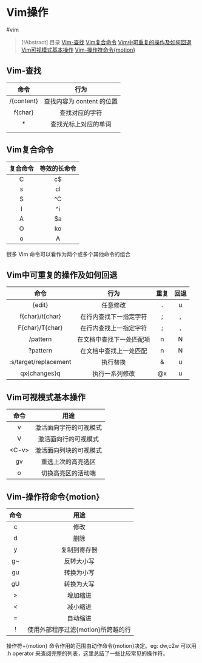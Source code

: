 # Vim操作
#vim

> [!Abstract]  目录
> [Vim-查找](2-a-1%20(Vim%20操作).md#Vim-查找) 
> [Vim复合命令](2-a-1%20(Vim%20操作).md#Vim复合命令)
> [Vim中可重复的操作及如何回退](2-a-1%20(Vim%20操作).md#Vim中可重复的操作及如何回退)
> [Vim可视模式基本操作](2-a-1%20(Vim%20操作).md#Vim可视模式基本操作)
> [Vim-操作符命令{motion}](2-a-1%20(Vim%20操作).md#Vim-操作符命令{motion})

## Vim-查找

|     命令     |        行为         |
| :--------: | :---------------: |
| /{content} | 查找内容为 content 的位置 |
|  f{char}   |      查找对应的字符      |
|     *      |    查找光标上对应的单词     |
|            |                   |
## Vim复合命令

| 复合命令 | 等效的长命令 |
| :--: | :----: |
|  C   |   c$   |
|  s   |   cl   |
|  S   |  \^C   |
|  I   |  \^i   |
|  A   |   $a   |
|  O   |   ko   |
|  o   |   A    |
 很多 Vim 命令可以看作为两个或多个其他命令的组合
 
## Vim中可重复的操作及如何回退

|          命令           |      行为      | 重复  | 回退  |
| :-------------------: | :----------: | :-: | :-: |
|        {edit}         |     任意修改     |  .  |  u  |
|    f{char}/t{char}    | 在行内查找下一指定字符  |  ;  |  ,  |
|    F{char}/T{char}    | 在行内查找上一指定字符  |  ;  |  ,  |
|       /pattern        | 在文档中查找下一处匹配项 |  n  |  N  |
|       ?pattern        | 在文档中查找上一处匹配  |  n  |  N  |
| :s/target/replacement |     执行替换     |  &  |  u  |
|     qx{changes}q      |   执行一系列修改    | @x  |  u  |

## Vim可视模式基本操作

|   命令   |     用途      |
| :----: | :---------: |
|   v    | 激活面向字符的可视模式 |
|   V    | 激活面向行的可视模式  |
| \<C-v> | 激活面向列块的可视模式 |
|   gv   |  重选上次的高亮选区  |
|   o    |  切换高亮区的活动端  |

## Vim-操作符命令{motion}

| 命令  |          用途           |
| :-: | :-------------------: |
|  c  |          修改           |
|  d  |          删除           |
|  y  |        复制到寄存器         |
| g~  |         反转大小写         |
| gu  |         转换为小写         |
| gU  |         转换为大写         |
|  >  |         增加缩进          |
|  <  |         减小缩进          |
|  =  |         自动缩进          |
|  !  | 使用外部程序过滤{motion}所跨越的行 |
操作符+{motion} 命令作用的范围由动作命令{motion}决定。eg: dw,c2w
可以用 :h operator 来查阅完整的列表，这里总结了一些比较常见的操作符。
